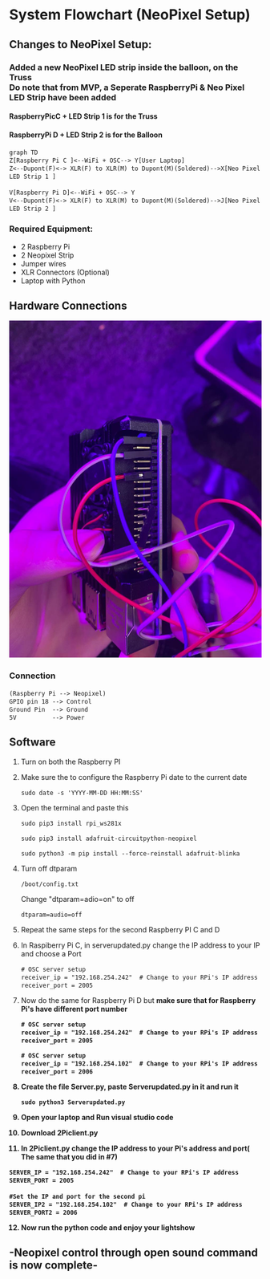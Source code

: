 # System Flowchart (NeoPixel Setup)
## Changes to NeoPixel Setup:
### Added a new NeoPixel LED strip inside the balloon, on the Truss<br> Do note that from MVP, a Seperate RaspberryPi & Neo Pixel LED Strip have been added
#### RaspberryPicC  + LED Strip 1 is for the <b>Truss</b>
#### RaspberryPi D + LED Strip 2 is for the <b>Balloon</b>
```mermaid
graph TD
Z[Raspberry Pi C ]<--WiFi + OSC--> Y[User Laptop] 
Z<--Dupont(F)<-> XLR(F) to XLR(M) to Dupont(M)(Soldered)-->X[Neo Pixel LED Strip 1 ]

V[Raspberry Pi D]<--WiFi + OSC--> Y
V<--Dupont(F)<-> XLR(F) to XLR(M) to Dupont(M)(Soldered)-->J[Neo Pixel LED Strip 2 ]

```

### Required Equipment:
- 2 Raspberry Pi
- 2 Neopixel Strip
- Jumper wires
- XLR Connectors (Optional)
- Laptop with Python

## Hardware Connections

<img src="../diagrams/img.jpg" >

### Connection

    (Raspberry Pi --> Neopixel)
    GPIO pin 18 --> Control 
    Ground Pin  --> Ground
    5V          --> Power

## Software

1. Turn on both the Raspberry PI

2. Make sure the to configure the Raspberry Pi date to the current date

    ```
    sudo date -s 'YYYY-MM-DD HH:MM:SS'    
    ```
3. Open the terminal and paste this
    ```
    sudo pip3 install rpi_ws281x   
    ```
    ```
    sudo pip3 install adafruit-circuitpython-neopixel  
    ```
    ```
    sudo python3 -m pip install --force-reinstall adafruit-blinka
    ```
4. Turn off dtparam
    ```
    /boot/config.txt
    ```
    Change "dtparam=adio=on" to off
    ```
    dtparam=audio=off
    ```
6. Repeat the same steps for the second Raspberry PI C and D
7. In Raspiberry Pi C, in serverupdated.py change the IP address to your IP and choose a Port
    ```
    # OSC server setup
    receiver_ip = "192.168.254.242"  # Change to your RPi's IP address
    receiver_port = 2005
    ```
8. Now do the same for Raspberry Pi D but <b>make sure<b> that for Raspberry Pi's have different port number
    ```
    # OSC server setup
    receiver_ip = "192.168.254.242"  # Change to your RPi's IP address
    receiver_port = 2005
    ```
    ```
    # OSC server setup
    receiver_ip = "192.168.254.102"  # Change to your RPi's IP address
    receiver_port = 2006
    ```

5. Create the file Server.py, paste Serverupdated.py in it and run it
    ```
    sudo python3 Serverupdated.py
    ```
7. Open your laptop and Run visual studio code
8. Download 2Piclient.py
9. In 2Piclient.py change the IP address to your Pi's address and port( The same that you did in #7)
```
SERVER_IP = "192.168.254.242"  # Change to your RPi's IP address
SERVER_PORT = 2005

#Set the IP and port for the second pi
SERVER_IP2 = "192.168.254.102"  # Change to your RPi's IP address
SERVER_PORT2 = 2006
```
12. Now run the python code and enjoy your lightshow
## -Neopixel control through open sound command is now complete-

